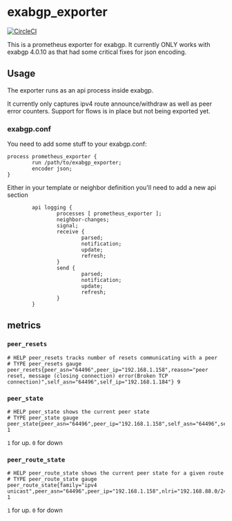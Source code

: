 # exabgp_exporter

[![CircleCI](https://circleci.com/gh/lusis/exabgp_exporter.svg?style=svg)](https://circleci.com/gh/lusis/exabgp_exporter)

This is a prometheus exporter for exabgp. It currently ONLY works with exabgp 4.0.10 as that had some critical fixes for json encoding.

## Usage

The exporter runs as an api process inside exabgp.

It currently only captures ipv4 route announce/withdraw as well as peer error counters. Support for flows is in place but not being exported yet.

### exabgp.conf

You need to add some stuff to your exabgp.conf:

```text
process prometheus_exporter {
        run /path/to/exabgp_exporter;
        encoder json;
}
```

Either in your template or neighbor definition you'll need to add a new api section

```text
        api logging {
                processes [ prometheus_exporter ];
                neighbor-changes;
                signal;
                receive {
                        parsed;
                        notification;
                        update;
                        refresh;
                }
                send {
                        parsed;
                        notification;
                        update;
                        refresh;
                }
        }
```

## metrics

### `peer_resets`

```text
# HELP peer_resets tracks number of resets communicating with a peer
# TYPE peer_resets gauge
peer_resets{peer_asn="64496",peer_ip="192.168.1.158",reason="peer reset, message (closing connection) error(Broken TCP connection)",self_asn="64496",self_ip="192.168.1.184"} 9
```

### `peer_state`

```text
# HELP peer_state shows the current peer state
# TYPE peer_state gauge
peer_state{peer_asn="64496",peer_ip="192.168.1.158",self_asn="64496",self_ip="192.168.1.184"} 1
```

`1` for up. `0` for down

### `peer_route_state`

```text
# HELP peer_route_state shows the current peer state for a given route
# TYPE peer_route_state gauge
peer_route_state{family="ipv4 unicast",peer_asn="64496",peer_ip="192.168.1.158",nlri="192.168.88.0/24",self_asn="64496",self_ip="192.168.1.184"} 1
```

`1` for up. `0` for down